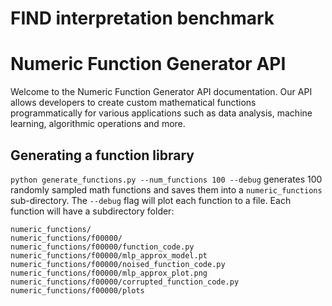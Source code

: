 # FIND interpretation benchmark
# Numeric Function Generator API

Welcome to the Numeric Function Generator API documentation. Our API allows developers to create custom mathematical functions programmatically for various applications such as data analysis, machine learning, algorithmic operations and more.

## Generating a function library
```python generate_functions.py --num_functions 100 --debug```
generates 100 randomly sampled math functions and saves them into a `numeric_functions` sub-directory. The `--debug` flag will plot each function to a file.
Each function will have a subdirectory folder:
```
numeric_functions/
numeric_functions/f00000/
numeric_functions/f00000/function_code.py
numeric_functions/f00000/mlp_approx_model.pt
numeric_functions/f00000/noised_function_code.py
numeric_functions/f00000/mlp_approx_plot.png	
numeric_functions/f00000/corrupted_function_code.py	
numeric_functions/f00000/plots
```
